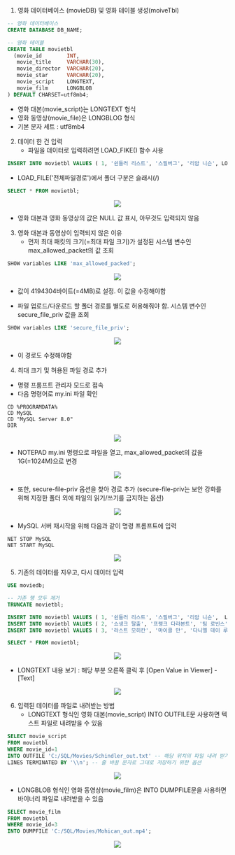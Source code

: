 1. 영화 데이터베이스 (movieDB) 및 영화 테이블 생성(moiveTbl)
```sql
-- 영화 데이터베이스
CREATE DATABASE DB_NAME;

-- 영화 테이블
CREATE TABLE movietbl 
  (movie_id        INT,
   movie_title     VARCHAR(30),
   movie_director  VARCHAR(20),
   movie_star      VARCHAR(20),
   movie_script    LONGTEXT,
   movie_film      LONGBLOB
) DEFAULT CHARSET=utf8mb4;
```

  - 영화 대본(movie_script)는 LONGTEXT 형식
  - 영화 동영상(movie_file)은 LONGBLOG 형식
  - 기본 문자 세트 : utf8mb4

2. 데이터 한 건 입력
   - 파일을 데이터로 입력하려면 LOAD_FIKE() 함수 사용
```sql
INSERT INTO movietbl VALUES ( 1, '쉰들러 리스트', '스필버그', '리암 니슨', LOAD_FILE('C:/SQL/Movies/Schindler.txt'), LOAD_FILE('C:/SQL/Movies/Schindler.mp4') );
```
  - LOAD_FILE('전체파일경로')에서 폴더 구분은 슬래시(/)
```sql
SELECT * FROM movietbl;
```
<div align="center">
<img src="https://github.com/sooyounghan/Spring/assets/34672301/74159814-67dd-42ca-9ce9-c15b9b67b0da">
</div>

  - 영화 대본과 영화 동영상의 값은 NULL 값 표시, 아무것도 입력되지 않음

3. 영화 대본과 동영상이 입력되지 않은 이유
   - 먼저 최대 패킷의 크기(=최대 파일 크기)가 설정된 시스템 변수인 max_allowed_packet의 값 조회
```sql
SHOW variables LIKE 'max_allowed_packed';
```
<div align="center">
<img src="https://github.com/sooyounghan/Spring/assets/34672301/caaf3695-3c0f-49a9-bb82-267340b04791">
</div>

  - 값이 4194304바이트(=4MB)로 설정. 이 값을 수정해야함

  - 파일 업로드/다운로드 할 폴더 경로를 별도로 허용해줘야 함. 시스템 변수인 secure_file_priv 값을 조회
```sql
SHOW variables LIKE 'secure_file_priv';
```
<div align="center">
<img src="https://github.com/sooyounghan/Spring/assets/34672301/fa5796eb-ae5e-4395-8b2a-2c65d85d99ee">
</div>

  - 이 경로도 수정해야함

4. 최대 크기 및 허용된 파일 경로 추가
  - 명령 프롬프트 관리자 모드로 접속
  - 다음 명령어로 my.ini 파일 확인
```
CD %PROGRAMDATA%
CD MySQL
CD "MySQL Server 8.0"
DIR
```
<div align="center">
<img src="https://github.com/sooyounghan/Spring/assets/34672301/53eb3a72-84ea-45b3-b23c-2e951e37dfde">
</div>

  - NOTEPAD my.ini 명령으로 파일을 열고, max_allowed_packet의 값을 1G(=1024M)으로 변경
<div align="center">
<img src="https://github.com/sooyounghan/Spring/assets/34672301/890c6ba1-5df0-4db2-ab89-f78169b78607">
</div>

  - 또한, secure-file-priv 옵션을 찾아 경로 추가 (secure-file-priv는 보안 강화를 위해 지정한 폴더 외에 파일의 읽기/쓰기를 금지하는 옵션)
<div align="center">
<img src="https://github.com/sooyounghan/Spring/assets/34672301/7bc77eb3-0efb-41c8-af63-4990a8d76d4a">
</div>

  - MySQL 서버 재시작을 위해 다음과 같이 명령 프롬프트에 입력
```
NET STOP MySQL
NET START MySQL
```
<div align="center">
<img src="https://github.com/sooyounghan/Spring/assets/34672301/ff347bae-47d3-4776-92d4-9067b3086382">
</div>

5. 기존의 데이터를 지우고, 다시 데이터 입력
```sql
USE moviedb;

-- 기존 행 모두 제거
TRUNCATE movietbl;

INSERT INTO movietbl VALUES ( 1, '쉰들러 리스트', '스필버그', '리암 니슨',  LOAD_FILE('C:/SQL/Movies/Schindler.txt'), LOAD_FILE('C:/SQL/Movies/Schindler.mp4') );
INSERT INTO movietbl VALUES ( 2, '쇼생크 탈출', '프랭크 다라본트', '팀 로빈스', LOAD_FILE('C:/SQL/Movies/Shawshank.txt'), LOAD_FILE('C:/SQL/Movies/Shawshank.mp4') );    
INSERT INTO movietbl VALUES ( 3, '라스트 모히칸', '마이클 만', '다니엘 데이 루이스', LOAD_FILE('C:/SQL/Movies/Mohican.txt'), LOAD_FILE('C:/SQL/Movies/Mohican.mp4') );
```
```sql
SELECT * FROM movietbl;
```
<div align="center">
<img src="https://github.com/sooyounghan/Spring/assets/34672301/83ed63bf-6047-4b0c-b7d8-beb64a6fed86">
</div>

  - LONGTEXT 내용 보기 : 해당 부분 오른쪽 클릭 후 [Open Value in Viewer] - [Text]
<div align="center">
<img src="https://github.com/sooyounghan/Spring/assets/34672301/094e3559-0bfe-400c-924b-c8d38f77c98c">
</div>

6. 입력된 데이터를 파일로 내려받는 방법
   - LONGTEXT 형식인 영화 대본(movie_script) INTO OUTFILE문 사용하면 텍스트 파일로 내려받을 수 있음
```sql
SELECT movie_script
FROM movietbl
WHERE movie_id=1 
INTO OUTFILE 'C:/SQL/Movies/Schindler_out.txt' -- 해당 위치의 파일 내려 받기
LINES TERMINATED BY '\\n'; -- 줄 바꿈 문자로 그대로 저장하기 위한 옵션
```
<div align="center">
<img src="https://github.com/sooyounghan/Spring/assets/34672301/4dfb99e2-91b5-4740-9bdd-be5a535ee6d6">
</div>

  - LONGBLOB 형식인 영화 동영상(movie_film)은 INTO DUMPFILE문을 사용하면 바이너리 파일로 내려받을 수 있음
```sql
SELECT movie_film
FROM movietbl
WHERE movie_id=3 
INTO DUMPFILE 'C:/SQL/Movies/Mohican_out.mp4';
```
<div align="center">
<img src="https://github.com/sooyounghan/Spring/assets/34672301/c613e1e9-eef5-4725-9045-c95d20f5e4b3">
</div>
